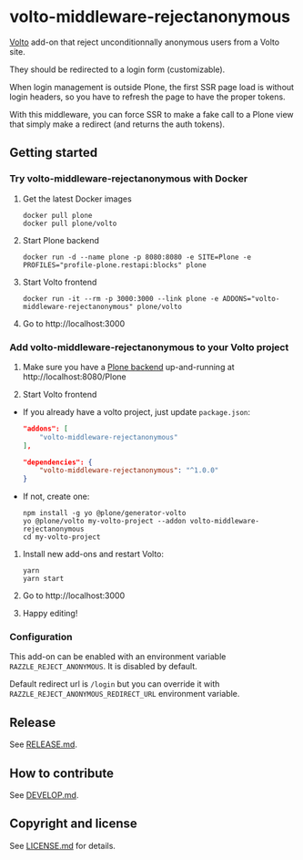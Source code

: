 # volto-middleware-rejectanonymous

[Volto](https://github.com/plone/volto) add-on that reject unconditionnally anonymous users from a Volto site.

They should be redirected to a login form (customizable).

When login management is outside Plone, the first SSR page load is without login headers, so you have to refresh the page to have the proper tokens.

With this middleware, you can force SSR to make a fake call to a Plone view that simply make a redirect (and returns the auth tokens).

## Getting started

### Try volto-middleware-rejectanonymous with Docker

1. Get the latest Docker images

   ```
   docker pull plone
   docker pull plone/volto
   ```

1. Start Plone backend
   ```
   docker run -d --name plone -p 8080:8080 -e SITE=Plone -e PROFILES="profile-plone.restapi:blocks" plone
   ```

1. Start Volto frontend

   ```
   docker run -it --rm -p 3000:3000 --link plone -e ADDONS="volto-middleware-rejectanonymous" plone/volto
   ```

1. Go to http://localhost:3000

### Add volto-middleware-rejectanonymous to your Volto project

1. Make sure you have a [Plone backend](https://plone.org/download) up-and-running at http://localhost:8080/Plone

1. Start Volto frontend

* If you already have a volto project, just update `package.json`:

   ```JSON
   "addons": [
       "volto-middleware-rejectanonymous"
   ],

   "dependencies": {
       "volto-middleware-rejectanonymous": "^1.0.0"
   }
   ```

* If not, create one:

   ```
   npm install -g yo @plone/generator-volto
   yo @plone/volto my-volto-project --addon volto-middleware-rejectanonymous
   cd my-volto-project
   ```

1. Install new add-ons and restart Volto:

   ```
   yarn
   yarn start
   ```

1. Go to http://localhost:3000

1. Happy editing!

### Configuration

This add-on can be enabled with an environment variable `RAZZLE_REJECT_ANONYMOUS`. It is disabled by default.

Default redirect url is `/login` but you can override it with `RAZZLE_REJECT_ANONYMOUS_REDIRECT_URL` environment variable.

## Release

See [RELEASE.md](https://github.com/RedTurtle/volto-middleware-rejectanonymous/blob/master/RELEASE.md).

## How to contribute

See [DEVELOP.md](https://github.com/RedTurtle/volto-middleware-rejectanonymous/blob/master/DEVELOP.md).

## Copyright and license

See [LICENSE.md](https://github.com/RedTurtle/volto-middleware-rejectanonymous/blob/master/LICENSE.md) for details.
